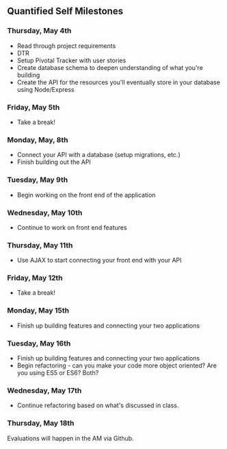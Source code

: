 ## Quantified Self Milestones

### Thursday, May 4th

* Read through project requirements
* DTR
* Setup Pivotal Tracker with user stories
* Create database schema to deepen understanding of what you're building 
* Create the API for the resources you'll eventually store in your database using Node/Express

### Friday, May 5th

* Take a break!

### Monday, May, 8th

* Connect your API with a database (setup migrations, etc.)
* Finish building out the API

### Tuesday, May 9th

* Begin working on the front end of the application 

### Wednesday, May 10th

* Continue to work on front end features

### Thursday, May 11th

* Use AJAX to start connecting your front end with your API

### Friday, May 12th

* Take a break!

### Monday, May 15th

* Finish up building features and connecting your two applications

### Tuesday, May 16th

* Finish up building features and connecting your two applications
* Begin refactoring - can you make your code more object oriented? Are you using ES5 or ES6? Both?

### Wednesday, May 17th

* Continue refactoring based on what's discussed in class.

### Thursday, May 18th

Evaluations will happen in the AM via Github.

